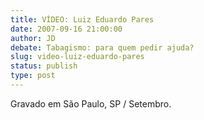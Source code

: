 ```yaml
---
title: VÍDEO: Luiz Eduardo Pares
date: 2007-09-16 21:00:00
author: JD
debate: Tabagismo: para quem pedir ajuda?
slug: video-luiz-eduardo-pares
status: publish 
type: post
---
```



Gravado em São Paulo, SP / Setembro.


